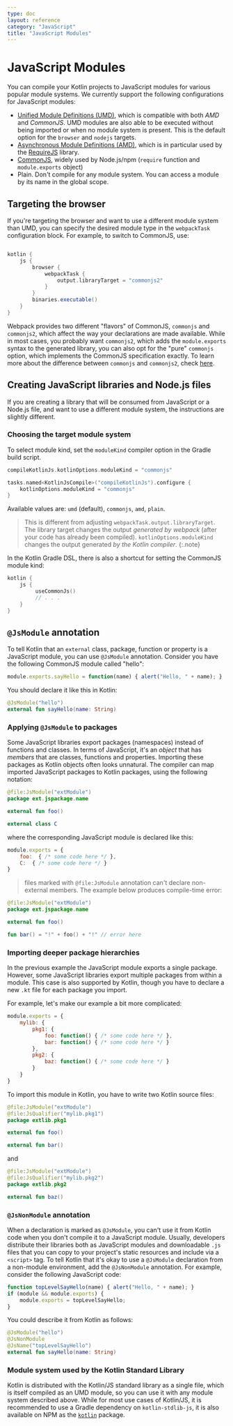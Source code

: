 ```yaml
---
type: doc
layout: reference
category: "JavaScript"
title: "JavaScript Modules"
---
```


# JavaScript Modules

You can compile your Kotlin projects to JavaScript modules for various popular module systems. We currently support the following configurations for JavaScript modules:

- [Unified Module Definitions (UMD)](https://github.com/umdjs/umd), which is compatible with both *AMD* and *CommonJS*. UMD modules are also able to be executed without being imported or when no module system is present. This is the default option for the `browser` and `nodejs` targets.
- [Asynchronous Module Definitions (AMD)](https://github.com/amdjs/amdjs-api/wiki/AMD), which is in particular
   used by the [RequireJS](https://requirejs.org/) library.
- [CommonJS](http://wiki.commonjs.org/wiki/Modules/1.1), widely used by Node.js/npm
   (`require` function and `module.exports` object)
- Plain. Don't compile for any module system. You can access a module by its name in the global scope.

## Targeting the browser
 
If you're targeting the browser and want to use a different module system than UMD, you can specify the desired module type in the `webpackTask` configuration block. For example, to switch to CommonJS, use:
 
<div class="sample" markdown="1" mode="groovy" theme="idea" data-lang="groovy">

```groovy

kotlin {
    js {
        browser {
            webpackTask {
                output.libraryTarget = "commonjs2"
            }
        }
        binaries.executable()
    }
}

```

</div>

Webpack provides two different "flavors" of CommonJS, `commonjs` and `commonjs2`, which affect the way your declarations are made available. While in most cases, you probably want `commonjs2`, which adds the `module.exports` syntax to the generated library, you can also opt for the "pure" `commonjs` option, which implements the CommonJS specification exactly. To learn more about the difference between `commonjs` and `commonjs2`, check [here](https://github.com/webpack/webpack/issues/1114).

## Creating JavaScript libraries and Node.js files

If you are creating a library that will be consumed from JavaScript or a Node.js file, and want to use a different module system, the instructions are slightly different.

### Choosing the target module system

To select module kind, set the `moduleKind` compiler option in the Gradle build script.

<div class="multi-language-sample" data-lang="groovy">
<div class="sample" markdown="1" mode="groovy" theme="idea" data-lang="groovy">

```groovy
compileKotlinJs.kotlinOptions.moduleKind = "commonjs"

```

</div>
</div>

<div class="multi-language-sample" data-lang="kotlin">
<div class="sample" markdown="1" mode="kotlin" theme="idea" data-lang="kotlin" data-highlight-only>

```kotlin
tasks.named<KotlinJsCompile>("compileKotlinJs").configure {
    kotlinOptions.moduleKind = "commonjs"
}
```

</div>
</div>

Available values are: `umd` (default), `commonjs`, `amd`, `plain`.

> This is different from adjusting `webpackTask.output.libraryTarget`. The library target changes the output _generated by webpack_ (after your code has already been compiled). `kotlinOptions.moduleKind` changes the output generated _by the Kotlin compiler_.
{:.note}  

In the Kotlin Gradle DSL, there is also a shortcut for setting the CommonJS module kind:

<div class="sample" markdown="1" mode="kotlin" theme="idea" data-lang="kotlin" data-highlight-only>

```kotlin
kotlin {
    js {
         useCommonJs()
         // . . .
    }
}
```
</div>

## `@JsModule` annotation

To tell Kotlin that an `external` class, package, function or property is a JavaScript module, you can use `@JsModule`
annotation. Consider you have the following CommonJS module called "hello":

<div class="sample" markdown="1" theme="idea" mode="java">

``` javascript
module.exports.sayHello = function(name) { alert("Hello, " + name); }
```

</div>

You should declare it like this in Kotlin:

<div class="sample" markdown="1" theme="idea" data-highlight-only>

``` kotlin
@JsModule("hello")
external fun sayHello(name: String)
```

</div>


### Applying `@JsModule` to packages

Some JavaScript libraries export packages (namespaces) instead of functions and classes.
In terms of JavaScript, it's an *object* that has *members* that are classes, functions and properties.
Importing these packages as Kotlin objects often looks unnatural.
The compiler can map imported JavaScript packages to Kotlin packages, using the following notation:

<div class="sample" markdown="1" theme="idea" data-highlight-only>

```kotlin
@file:JsModule("extModule")
package ext.jspackage.name

external fun foo()

external class C
```

</div>

where the corresponding JavaScript module is declared like this:

<div class="sample" markdown="1" theme="idea" mode="js">

``` javascript
module.exports = {
    foo:  { /* some code here */ },
    C:  { /* some code here */ }
}
```

</div>

> files marked with `@file:JsModule` annotation can't declare non-external members.
  The example below produces compile-time error:

<div class="sample" markdown="1" theme="idea" data-highlight-only>

```kotlin
@file:JsModule("extModule")
package ext.jspackage.name

external fun foo()

fun bar() = "!" + foo() + "!" // error here
```

</div>

### Importing deeper package hierarchies

In the previous example the JavaScript module exports a single package.
However, some JavaScript libraries export multiple packages from within a module.
This case is also supported by Kotlin, though you have to declare a new `.kt` file for each package you import.

For example, let's make our example a bit more complicated:

<div class="sample" markdown="1" theme="idea" mode="js">

``` javascript
module.exports = {
    mylib: {
        pkg1: {
            foo: function() { /* some code here */ },
            bar: function() { /* some code here */ }
        },
        pkg2: {
            baz: function() { /* some code here */ }
        }
    }
}
```

</div>

To import this module in Kotlin, you have to write two Kotlin source files:

<div class="sample" markdown="1" theme="idea" data-highlight-only>

```kotlin
@file:JsModule("extModule")
@file:JsQualifier("mylib.pkg1")
package extlib.pkg1

external fun foo()

external fun bar()
```
</div>

and

<div class="sample" markdown="1" theme="idea" data-highlight-only>

```kotlin
@file:JsModule("extModule")
@file:JsQualifier("mylib.pkg2")
package extlib.pkg2

external fun baz()
```

</div>

### `@JsNonModule` annotation

When a declaration is marked as `@JsModule`, you can't use it from Kotlin code when you don't compile it to a JavaScript module.
Usually, developers distribute their libraries both as JavaScript modules and downloadable `.js` files that you
can copy to your project's static resources and include via a `<script>` tag. To tell Kotlin that it's okay to use a `@JsModule` declaration from a non-module environment, add the `@JsNonModule` annotation. For example, consider the following JavaScript code:

<div class="sample" markdown="1" theme="idea" mode="js">

``` javascript
function topLevelSayHello(name) { alert("Hello, " + name); }
if (module && module.exports) {
    module.exports = topLevelSayHello;
}
```

</div>

You could describe it from Kotlin as follows:

<div class="sample" markdown="1" theme="idea" data-highlight-only>

```kotlin
@JsModule("hello")
@JsNonModule
@JsName("topLevelSayHello")
external fun sayHello(name: String)
```

</div>


### Module system used by the Kotlin Standard Library

Kotlin is distributed with the Kotlin/JS standard library as a single file, which is itself compiled as an UMD module, so you can use it with any module system described above. While for most use cases of Kotlin/JS, it is recommended to use a Gradle dependency on `kotlin-stdlib-js`, it is also available on NPM as the [`kotlin`](https://www.npmjs.com/package/kotlin) package.